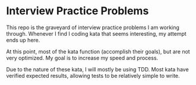# Interview Practice Problems
This repo is the graveyard of interview practice problems I am working through.
Whenever I find I coding kata that seems interesting, my attempt ends up here.

At this point, most of the kata function (accomplish their goals), but are not very optimized.
My goal is to increase my speed and process.

Due to the nature of these kata, I will mostly be using TDD.
Most kata have verified expected results, allowing tests to be relatively simple to write.

